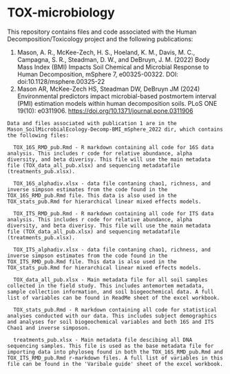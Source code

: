 # TOX-microbiology

This repository contains files and code associated with the Human Decomposition/Toxicology project and the following publications: 

  1. Mason, A. R., McKee-Zech, H. S., Hoeland, K. M., Davis, M. C., Campagna, S. R., Steadman, D. W., and DeBruyn, J. M. (2022) Body Mass Index (BMI) Impacts Soil Chemical and Microbial Response to Human Decomposition, mSphere 7, e00325-00322. DOI: doi:10.1128/msphere.00325-22
  2. Mason AR, McKee-Zech HS, Steadman DW, DeBruyn JM (2024) Environmental predictors impact microbial-based postmortem interval (PMI) estimation models within human decomposition soils. PLoS ONE 19(10): e0311906. https://doi.org/10.1371/journal.pone.0311906
    
    Data and files associated with publication 1 are in the Mason_SoilMicrobialEcology-Decomp-BMI_mSphere_2022 dir, which contains the following files:

      TOX_16S_RMD_pub.Rmd - R markdown containing all code for 16S data analysis. This includes r code for relative abundance, alpha diversity, and beta diverisy. This file will use the main metadata file (TOX_data_all_pub.xlsx) and sequencing metadatafile (treatments_pub.xlsx).

      TOX_16S_alphadiv.xlsx - data file contaning chao1, richness, and inverse simpson estimates from the code found in the TOX_16S_RMD_pub.Rmd file. This data is also used in the TOX_stats_pub.Rmd for hierarchical linear mixed effects models.

      TOX_ITS_RMD_pub.Rmd - R markdown containing all code for ITS data analysis. This includes r code for relative abundance, alpha diversity, and beta diverisy. This file will use the main metadata file (TOX_data_all_pub.xlsx) and sequencing metadatafile (treatments_pub.xlsx).
  
      TOX_ITS_alphadiv.xlsx - data file contaning chao1, richness, and inverse simpson estimates from the code found in the TOX_ITS_RMD_pub.Rmd file. This data is also used in the TOX_stats_pub.Rmd for hierarchical linear mixed effects models.
  
      TOX_data_all_pub.xlsx - Main metadata file for all soil samples collected in the field study. This includes antemortem metadata, sample collection information, and soil biogeochemical data. A full list of variables can be found in ReadMe sheet of the excel workbook.

      TOX_stats_pub.Rmd - R markdown containing all code for statistical analyses conducted with our data. This includes subject demographics and analyses for soil biogeochemical variables and both 16S and ITS Chao1 and inverse simposon. 

      treatments_pub.xlsx - Main metadata file descibing all DNA sequencing samples. This file is used as the base metadata file for importing data into phyloseq found in both the TOX_16S_RMD_pub.Rmd and TOX_ITS_RMD_pub.Rmd r-markdown files. A full list of variables in this file can be found in the 'Varibale guide' sheet of the excel workbook.

